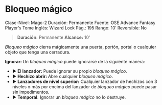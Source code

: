 # Bloqueo mágico

Clase-Nivel: Mago-2
Duración: Permanente
Fuente: OSE Advance Fantasy Player's Tome
Inglés: Wizard Lock
Pág.: 195
Rango: 10’
Reversible: No

> **Duración:** Permanente
**Alcance:** 10’
> 

*Bloqueo mágico* cierra mágicamente una puerta, portón, portal o cualquier objeto que tenga una cerradura.

**Ignorar:** Un *bloqueo mágico* puede ignorarse de la siguiente manera:

- ▶ **El lanzador:** Puede ignorar su propio *bloqueo mágico*.
- ▶ **Hechizo abrir:** Abre cualquier *bloqueo mágico*.
- ▶ **Lanzadores de nivel superior:** Cualquier lanzador de hechizos con 3 niveles o más por encima del lanzador de *bloqueo mágico* puede pasar sin impedimentos.
- ▶ **Temporal:** Ignorar un *bloqueo mágico* no lo destruye.
